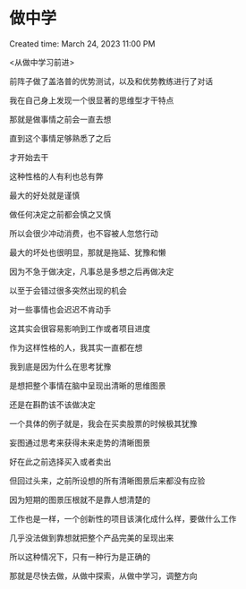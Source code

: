 # 做中学

Created time: March 24, 2023 11:00 PM

<从做中学习前进>

前阵子做了盖洛普的优势测试，以及和优势教练进行了对话

我在自己身上发现一个很显著的思维型才干特点

那就是做事情之前会一直去想

直到这个事情足够熟悉了之后

才开始去干

这种性格的人有利也总有弊

最大的好处就是谨慎

做任何决定之前都会慎之又慎

所以会很少冲动消费，也不容被人忽悠行动

最大的坏处也很明显，那就是拖延、犹豫和懒

因为不急于做决定，凡事总是多想之后再做决定

以至于会错过很多突然出现的机会

对一些事情也会迟迟不肯动手

这其实会很容易影响到工作或者项目进度

作为这样性格的人，我其实一直都在想

我到底是因为什么在思考犹豫

是想把整个事情在脑中呈现出清晰的思维图景

还是在斟酌该不该做决定

一个具体的例子就是，我会在买卖股票的时候极其犹豫

妄图通过思考来获得未来走势的清晰图景

好在此之前选择买入或者卖出

但回过头来，之前所设想的所有清晰图景后来都没有应验

因为短期的图景压根就不是靠人想清楚的

工作也是一样，一个创新性的项目该演化成什么样，要做什么工作

几乎没法做到靠想就把整个产品完美的呈现出来

所以这种情况下，只有一种行为是正确的

那就是尽快去做，从做中探索，从做中学习，调整方向